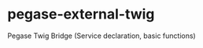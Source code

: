 pegase-external-twig
====================

Pegase Twig Bridge (Service declaration, basic functions)
